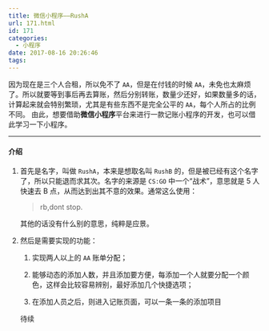 ```yaml
---
title: 微信小程序——RushA
url: 171.html
id: 171
categories:
  - 小程序
date: 2017-08-16 20:26:46
tags:
---
```


因为现在是三个人合租，所以免不了 `AA`，但是在付钱的时候 `AA`，未免也太麻烦了。所以就要等到事后再去算账，然后分别转账，数量少还好，如果数量多的话，计算起来就会特别繁琐，尤其是有些东西不是完全公平的 `AA`，每个人所占的比例不同。 由此，想要借助**微信小程序**平台来进行一款记账小程序的开发，也可以借此学习一下小程序。

* * *

#### 介绍

1.  首先是名字，叫做 `RushA`，本来是想取名叫 `RushB` 的，但是被已经有这个名字了，所以只能退而求其次。名字的来源是 `CS:GO` 中一个“战术”，意思就是 5 人快速去 B 点，从而达到出其不意的效果。通常这么使用：

    > rb,dont stop.

    其他的话没有什么别的意思，纯粹是应景。
2.  然后是需要实现的功能：

    1.  实现两人以上的 `AA` 账单分配；

    2.  能够动态的添加人数，并且添加要方便，每添加一个人就要分配一个颜色，这样会比较容易辨别，最好添加几个快捷选项；

    3.  在添加人员之后，则进入记账页面，可以一条一条的添加项目


    待续